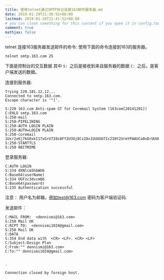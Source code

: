 ```yaml
---
title: 使用telnet通过SMTP协议连接163邮件服务器.md
date: 2019-01-20T21:38:52+08:00
lastmod: 2019-01-28T21:41:52+08:00
# you can close something for this content if you open it in config.toml.
comment: true
mathjax: false
---
```


telnet 连接163服务器发送邮件的命令:
使用下面的命令连接到163的服务器。

```console
telnet smtp.163.com 25
```


下面是控制台的交互数据
其中
```S: ```之后是接收到来自服务器的数据
```C: ```之后，是客户端发送的数据。

连接到服务器:

```console
Trying 220.181.12.12...
Connected to smtp.163.com.
Escape character is '^]'.

S:220 163.com Anti-spam GT for Coremail System (163com[20141201])
C:EHLO smtp.163.com
S:250-mail
S:250-PIPELINING
S:250-AUTH LOGIN PLAIN
S:250-AUTH=LOGIN PLAIN
S:250-coremail 1Uxr2xKj7kG0xkI17xGrU7I0s8FY2U3Uj8Cz28x1UUUUU7Ic2I0Y2UrmYPAAUCa0xDrUUUUj
S:250-STARTTLS
S:250 8BITMIME
```

登录服务器:

```console
C:AUTH LOGIN
S:334 dXNlcm5hbWU6
C:Base64(userName)
S:334 UGFzc3dvcmQ6
C:Base64(password)
S:235 Authentication successful
```

注意：
用户名为邮箱，例如test@163.com
密码为客户端验证码.

发送邮件：

```console
C:MAIL FROM:  <dennismi@163.com>
S:250 Mail OK
C:RCPT TO:  <dennismi1024@gmail.com>
S:250 Mail OK
C:DATA
S:354 End data with  <CR> <LF>. <CR> <LF>
C:Subject:Design Plan
C:From:"" dennismi@163.com>
C:To:"" dennismi1024@gmail.com>


.

Connection closed by foreign host.
```
